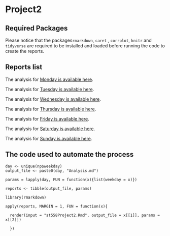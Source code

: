# Project2

## Required Packages

Please notice that the packages`rmarkdown`, `caret` , `corrplot`, `knitr` and `tidyverse` are required to be installed and loaded before running the code to create the reports. 

## Reports list

The analysis for [Monday is available here](mondayAnalysis.md).

The analysis for [Tuesday is available here](tuesdayAnalysis.md).

The analysis for [Wednesday is available here](wednesdayAnalysis.md).

The analysis for [Thursday is available here](thursdayAnalysis.md).

The analysis for [Friday is available here](fridayAnalysis.md).

The analysis for [Saturday is available here](saturdayAnalysis.md).

The analysis for [Sunday is available here](sundayAnalysis.md).

## The code used to automate the process

```{r, include=TRUE, eval=FALSE, echo=FALSE}
day <- unique(np$weekday)
output_file <- paste0(day, "Analysis.md")

params = lapply(day, FUN = function(x){list(weekday = x)})

reports <- tibble(output_file, params)

library(rmarkdown)

apply(reports, MARGIN = 1, FUN = function(x){

  render(input = "st558Project2.Rmd", output_file = x[[1]], params = x[[2]])
  
  })
  
```
